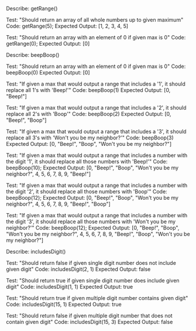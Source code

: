 Describe: getRange()

Test: "Should return an array of all whole numbers up to given maximum"
Code: getRange(5);
Expected Output: [1, 2, 3, 4, 5]

Test: "Should return an array with an element of 0 if given max is 0"
Code: getRange(0);
Expected Output: [0]



Describe: beepBoop()

Test: "Should return an array with an element of 0 if given max is 0"
Code: beepBoop(0)
Expected Output: [0]

Test: "If given a max that would output a range that includes a '1', it should replace all 1's with 'Beep!'"
Code: beepBoop(1)
Expected Output: [0, "Beep!"]

Test: "If given a max that would output a range that includes a '2', it should replace all 2's with 'Boop'"
Code: beepBoop(2)
Expected Output: [0, "Beep!", "Boop"]

Test: "If given a max that would output a range that includes a '3', it should replace all 3's with 'Won't you be my neighbor?'"
Code: beepBoop(3)
Expected Output: [0, "Beep!", "Boop", "Won't you be my neighbor?"]

Test: "If given a max that would output a range that includes a number with the digit '1', it should replace all those numbers with 'Beep!'"
Code: beepBoop(10);
Expected Output: [0, "Beep!", "Boop", "Won't you be my neighbor?", 4, 5, 6, 7, 8, 9, "Beep!"]

Test: "If given a max that would output a range that includes a number with the digit '2', it should replace all those numbers with 'Boop'"
Code: beepBoop(12);
Expected Output: [0, "Beep!", "Boop", "Won't you be my neighbor?", 4, 5, 6, 7, 8, 9, "Beep!", "Boop"]

Test: "If given a max that would output a range that includes a number with the digit '3', it should replace all those numbers with 'Won't you be my neighbor?'"
Code: beepBoop(12);
Expected Output: [0, "Beep!", "Boop", "Won't you be my neighbor?", 4, 5, 6, 7, 8, 9, "Beep!", "Boop", "Won't you be my neighbor?"]



Describe: includesDigit()

Test: "Should return false if given single digit number does not include given digit"
Code: includesDigit(2, 1)
Expected Output: false

Test: "Should return true if given single digit number does include given digit"
Code: includesDigit(1, 1)
Expected Output: true

Test: "Should return true if given multiple digit number contains given digit"
Code: includesDigit(15, 1)
Expected Output: true

Test: "Should return false if given multiple digit number that does not contain given digit"
Code: includesDigit(15, 3)
Expected Output: false